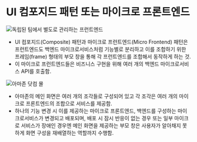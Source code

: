 # UI 컴포지드 패턴 또는 마이크로 프론트엔드

![독립된 팀에서 별도로 관리하는 프런트엔드](https://engineering-skcc.github.io/assets/images/msa/MSA3.2.png)

- UI 컴포지드(Composite) 패턴과 마이크로 프런트엔드(Micro Frontend) 패턴은 프런트엔드도 백엔드 마이크로서비스처럼 기능별로 분리하고 이를 조합하기 위한 프레임(frame) 형태의 부모 창을 통해 각 프런트엔드를 조합해서 동작하게 하는 것.
- 이 마이크로 프런트엔드들은 비즈니스 구현을 위해 여러 개의 백엔드 마이크로서비스 API를 호출함.

![아마존 닷컴 몰](https://engineering-skcc.github.io/assets/images/msa/MSA3.3.png)

- 아마존의 메인 화면은 여러 개의 조각들로 구성되어 있고 각 조각은 여러 개의 마이크로 프론트엔드의 조합으로 서비스를 제공함.
- 하나의 기능 변경 시 이를 제공하는 마이크로 프론트엔드, 백엔드를 구성하는 마이크로서비스가 변경되고 배포되며, 배포 시 잠시 반응이 없는 경우 또는 일부 마이크로 서비스가 장애인 경우엔 메인 화면을 제공하는 부모 창은 사용자가 알아채지 못하게 화면 구성을 재배열하는 역할까지 수행함.
